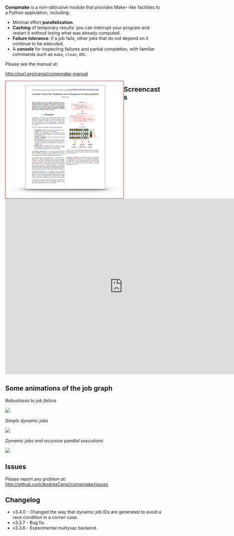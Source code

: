 **Compmake** is a non-obtrusive module that provides Make--like facilities to a Python applciation, including:

- Minimal effort **parallelization**.
- **Caching** of temporary results: you can interrupt your program 
and restart it without losing what was already computed.
- **Failure tolerance**: if a job fails, other jobs that do
not depend on it continue to be executed.
- A **console** for inspecting failures and partial completion,
with familiar commands such as ``make``, ``clean``, etc.

Please see the manual at:

http://purl.org/censi/compmake-manual

<a style="display: block; float: left" href="http://purl.org/censi/compmake-manual">
    <img style="float: left; border: solid 1px red" src="docs/source/my_static/2015-compmake-v3.png"/>
</a>


Screencasts
---------------------------------

<iframe src="http://player.vimeo.com/video/110090252" width="750" height="560" frameborder="0" webkitallowfullscreen mozallowfullscreen allowfullscreen></iframe>


Some animations of the job graph
---------------------------------

*Robustness to job failure*

<img src="http://purl.org/censi/research/201410-compmake-animations/anim-fail-make-function.gif"/>

*Simple dynamic jobs*

<img src="http://purl.org/censi/research/201410-compmake-animations/anim-dynamic-make-function.gif"/>

*Dynamic jobs and recursive parallel executions*

<img src="http://purl.org/censi/research/201410-compmake-animations/anim-recursion-parmake16-none.gif"/>




Issues
------

Please report any problem at: http://github.com/AndreaCensi/compmake/issues


Changelog
---------

* v3.4.0 - Changed the way that dynamic job IDs are generated to avoid a race condition in a corner case.
* v3.3.7 - Bug fix.
* v3.3.6 - Experimental multyvac backend.

